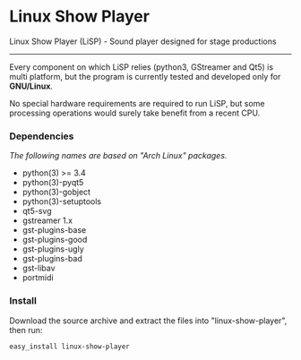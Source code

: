 # Linux Show Player
Linux Show Player (LiSP) - Sound player designed for stage productions

---

Every component on which LiSP relies (python3, GStreamer and Qt5) is multi platform, but the program is currently tested and developed only for **GNU/Linux**.

No special hardware requirements are required to run LiSP, but some processing operations would surely take benefit from a recent CPU.

### Dependencies

*The following names are based on "Arch Linux" packages.*

* python(3) >= 3.4
* python(3)-pyqt5
* python(3)-gobject
* python(3)-setuptools
* qt5-svg
* gstreamer 1.x
* gst-plugins-base
* gst-plugins-good
* gst-plugins-ugly
* gst-plugins-bad
* gst-libav
* portmidi

### Install
  
Download the source archive and extract the files into "linux-show-player", then run:

    easy_install linux-show-player
